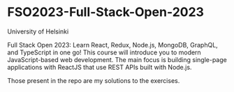 # FSO2023-Full-Stack-Open-2023

University of Helsinki


Full Stack Open 2023: Learn React, Redux, Node.js, MongoDB, GraphQL, and TypeScript in one go! This course will introduce you to modern JavaScript-based web development. The main focus is building single-page applications with ReactJS that use REST APIs built with Node.js.

Those present in the repo are my solutions to the exercises.
